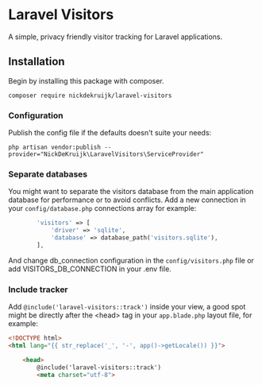 # Laravel Visitors

A simple, privacy friendly visitor tracking for Laravel applications.

## Installation

Begin by installing this package with composer.

`composer require nickdekruijk/laravel-visitors`

### Configuration
Publish the config file if the defaults doesn't suite your needs:

```php artisan vendor:publish --provider="NickDeKruijk\LaravelVisitors\ServiceProvider"```

### Separate databases
You might want to separate the visitors database from the main application database for performance or to avoid conflicts. Add a new connection in your `config/database.php` connections array for example:

```php
        'visitors' => [
            'driver' => 'sqlite',
            'database' => database_path('visitors.sqlite'),
        ],
```
And change db_connection configuration in the `config/visitors.php` file or add VISITORS_DB_CONNECTION in your .env file.

### Include tracker
Add ```@include('laravel-visitors::track')``` inside your view, a good spot might be directly after the \<head> tag in your `app.blade.php` layout file, for example:
```html
<!DOCTYPE html>
<html lang="{{ str_replace('_', '-', app()->getLocale()) }}">

    <head>
        @include('laravel-visitors::track')
        <meta charset="utf-8">
```
